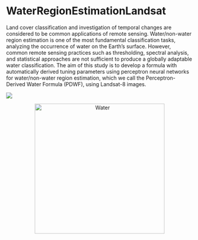 # WaterRegionEstimationLandsat
Land cover classification and investigation of temporal changes are considered to be common applications of remote sensing. Water/non-water region estimation is one of the most fundamental classification tasks, analyzing the occurrence of water on the Earth’s surface. However, common remote sensing practices such as thresholding, spectral analysis, and statistical approaches are not sufficient to produce a globally adaptable water classification. The aim of this study is to develop a formula with automatically derived tuning parameters using perceptron neural networks for water/non-water region estimation, which we call the Perceptron-Derived Water Formula (PDWF), using Landsat-8 images.

![](https://github.com/VinayarajPoliyapram/WaterRegionEstimationLandsat/tree/master/Figures/1.png?raw=true)

<p align="center">
  <img src="https://github.com/VinayarajPoliyapram/WaterRegionEstimationLandsat/tree/master/Figures/1.png" width="350" title="Water">
</p>

